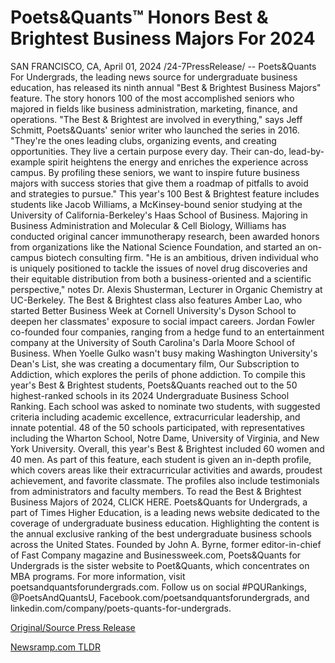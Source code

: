 # Poets&Quants™ Honors Best & Brightest Business Majors For 2024

SAN FRANCISCO, CA, April 01, 2024 /24-7PressRelease/ -- Poets&Quants For Undergrads, the leading news source for undergraduate business education, has released its ninth annual "Best & Brightest Business Majors" feature. The story honors 100 of the most accomplished seniors who majored in fields like business administration, marketing, finance, and operations.   "The Best & Brightest are involved in everything," says Jeff Schmitt, Poets&Quants' senior writer who launched the series in 2016. "They're the ones leading clubs, organizing events, and creating opportunities. They live a certain purpose every day. Their can-do, lead-by-example spirit heightens the energy and enriches the experience across campus. By profiling these seniors, we want to inspire future business majors with success stories that give them a roadmap of pitfalls to avoid and strategies to pursue."  This year's 100 Best & Brightest feature includes students like Jacob Williams, a McKinsey-bound senior studying at the University of California-Berkeley's Haas School of Business. Majoring in Business Administration and Molecular & Cell Biology, Williams has conducted original cancer immunotherapy research, been awarded honors from organizations like the National Science Foundation, and started an on-campus biotech consulting firm. "He is an ambitious, driven individual who is uniquely positioned to tackle the issues of novel drug discoveries and their equitable distribution from both a business-oriented and a scientific perspective," notes Dr. Alexis Shusterman, Lecturer in Organic Chemistry at UC-Berkeley.   The Best & Brightest class also features Amber Lao, who started Better Business Week at Cornell University's Dyson School to deepen her classmates' exposure to social impact careers. Jordan Fowler co-founded four companies, ranging from a hedge fund to an entertainment company at the University of South Carolina's Darla Moore School of Business. When Yoelle Gulko wasn't busy making Washington University's Dean's List, she was creating a documentary film, Our Subscription to Addiction, which explores the perils of phone addiction.   To compile this year's Best & Brightest students, Poets&Quants reached out to the 50 highest-ranked schools in its 2024 Undergraduate Business School Ranking. Each school was asked to nominate two students, with suggested criteria including academic excellence, extracurricular leadership, and innate potential. 48 of the 50 schools participated, with representatives including the Wharton School, Notre Dame, University of Virginia, and New York University. Overall, this year's Best & Brightest included 60 women and 40 men. As part of this feature, each student is given an in-depth profile, which covers areas like their extracurricular activities and awards, proudest achievement, and favorite classmate. The profiles also include testimonials from administrators and faculty members.   To read the Best & Brightest Business Majors of 2024, CLICK HERE.  Poets&Quants for Undergrads, a part of Times Higher Education, is a leading news website dedicated to the coverage of undergraduate business education. Highlighting the content is the annual exclusive ranking of the best undergraduate business schools across the United States. Founded by John A. Byrne, former editor-in-chief of Fast Company magazine and Businessweek.com, Poets&Quants for Undergrads is the sister website to Poet&Quants, which concentrates on MBA programs. For more information, visit poetsandquantsforundergrads.com. Follow us on social #PQURankings, @PoetsAndQuantsU, Facebook.com/poetsandquantsforundergrads, and linkedin.com/company/poets-quants-for-undergrads. 

[Original/Source Press Release](https://www.24-7pressrelease.com/press-release/509700/poetsquants-honors-best-brightest-business-majors-for-2024) 

[Newsramp.com TLDR](https://newsramp.com/None) 